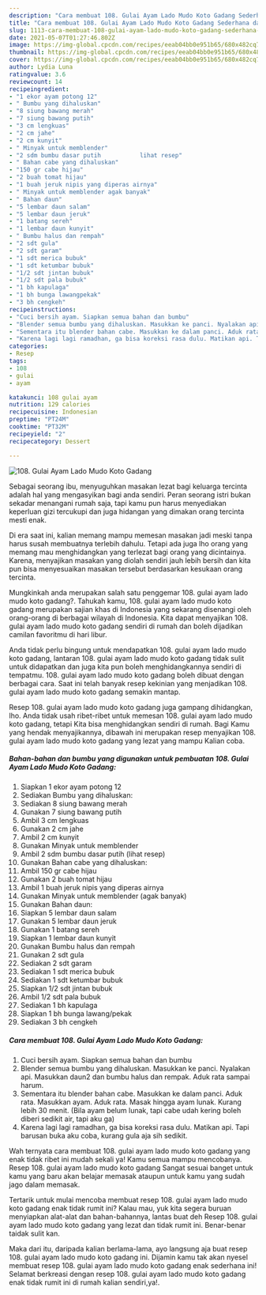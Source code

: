 ```yaml
---
description: "Cara membuat 108. Gulai Ayam Lado Mudo Koto Gadang Sederhana dan Mudah Dibuat"
title: "Cara membuat 108. Gulai Ayam Lado Mudo Koto Gadang Sederhana dan Mudah Dibuat"
slug: 1113-cara-membuat-108-gulai-ayam-lado-mudo-koto-gadang-sederhana-dan-mudah-dibuat
date: 2021-05-07T01:27:46.802Z
image: https://img-global.cpcdn.com/recipes/eeab04bb0e951b65/680x482cq70/108-gulai-ayam-lado-mudo-koto-gadang-foto-resep-utama.jpg
thumbnail: https://img-global.cpcdn.com/recipes/eeab04bb0e951b65/680x482cq70/108-gulai-ayam-lado-mudo-koto-gadang-foto-resep-utama.jpg
cover: https://img-global.cpcdn.com/recipes/eeab04bb0e951b65/680x482cq70/108-gulai-ayam-lado-mudo-koto-gadang-foto-resep-utama.jpg
author: Lydia Luna
ratingvalue: 3.6
reviewcount: 14
recipeingredient:
- "1 ekor ayam potong 12"
- " Bumbu yang dihaluskan"
- "8 siung bawang merah"
- "7 siung bawang putih"
- "3 cm lengkuas"
- "2 cm jahe"
- "2 cm kunyit"
- " Minyak untuk memblender"
- "2 sdm bumbu dasar putih           lihat resep"
- " Bahan cabe yang dihaluskan"
- "150 gr cabe hijau"
- "2 buah tomat hijau"
- "1 buah jeruk nipis yang diperas airnya"
- " Minyak untuk memblender agak banyak"
- " Bahan daun"
- "5 lembar daun salam"
- "5 lembar daun jeruk"
- "1 batang sereh"
- "1 lembar daun kunyit"
- " Bumbu halus dan rempah"
- "2 sdt gula"
- "2 sdt garam"
- "1 sdt merica bubuk"
- "1 sdt ketumbar bubuk"
- "1/2 sdt jintan bubuk"
- "1/2 sdt pala bubuk"
- "1 bh kapulaga"
- "1 bh bunga lawangpekak"
- "3 bh cengkeh"
recipeinstructions:
- "Cuci bersih ayam. Siapkan semua bahan dan bumbu"
- "Blender semua bumbu yang dihaluskan. Masukkan ke panci. Nyalakan api. Masukkan daun2 dan bumbu halus dan rempak. Aduk rata sampai harum."
- "Sementara itu blender bahan cabe. Masukkan ke dalam panci. Aduk rata. Masukkan ayam. Aduk rata. Masak hingga ayam lunak. Kurang lebih 30 menit. (Bila ayam belum lunak, tapi cabe udah kering boleh diberi sedikit air, tapi aku ga)"
- "Karena lagi lagi ramadhan, ga bisa koreksi rasa dulu. Matikan api. Tapi barusan buka aku coba, kurang gula aja sih sedikit."
categories:
- Resep
tags:
- 108
- gulai
- ayam

katakunci: 108 gulai ayam 
nutrition: 129 calories
recipecuisine: Indonesian
preptime: "PT24M"
cooktime: "PT32M"
recipeyield: "2"
recipecategory: Dessert

---
```



![108. Gulai Ayam Lado Mudo Koto Gadang](https://img-global.cpcdn.com/recipes/eeab04bb0e951b65/680x482cq70/108-gulai-ayam-lado-mudo-koto-gadang-foto-resep-utama.jpg)

Sebagai seorang ibu, menyuguhkan masakan lezat bagi keluarga tercinta adalah hal yang mengasyikan bagi anda sendiri. Peran seorang istri bukan sekadar menangani rumah saja, tapi kamu pun harus menyediakan keperluan gizi tercukupi dan juga hidangan yang dimakan orang tercinta mesti enak.

Di era  saat ini, kalian memang mampu memesan masakan jadi meski tanpa harus susah membuatnya terlebih dahulu. Tetapi ada juga lho orang yang memang mau menghidangkan yang terlezat bagi orang yang dicintainya. Karena, menyajikan masakan yang diolah sendiri jauh lebih bersih dan kita pun bisa menyesuaikan masakan tersebut berdasarkan kesukaan orang tercinta. 



Mungkinkah anda merupakan salah satu penggemar 108. gulai ayam lado mudo koto gadang?. Tahukah kamu, 108. gulai ayam lado mudo koto gadang merupakan sajian khas di Indonesia yang sekarang disenangi oleh orang-orang di berbagai wilayah di Indonesia. Kita dapat menyajikan 108. gulai ayam lado mudo koto gadang sendiri di rumah dan boleh dijadikan camilan favoritmu di hari libur.

Anda tidak perlu bingung untuk mendapatkan 108. gulai ayam lado mudo koto gadang, lantaran 108. gulai ayam lado mudo koto gadang tidak sulit untuk didapatkan dan juga kita pun boleh menghidangkannya sendiri di tempatmu. 108. gulai ayam lado mudo koto gadang boleh dibuat dengan berbagai cara. Saat ini telah banyak resep kekinian yang menjadikan 108. gulai ayam lado mudo koto gadang semakin mantap.

Resep 108. gulai ayam lado mudo koto gadang juga gampang dihidangkan, lho. Anda tidak usah ribet-ribet untuk memesan 108. gulai ayam lado mudo koto gadang, tetapi Kita bisa menghidangkan sendiri di rumah. Bagi Kamu yang hendak menyajikannya, dibawah ini merupakan resep menyajikan 108. gulai ayam lado mudo koto gadang yang lezat yang mampu Kalian coba.

<!--inarticleads1-->

##### Bahan-bahan dan bumbu yang digunakan untuk pembuatan 108. Gulai Ayam Lado Mudo Koto Gadang:

1. Siapkan 1 ekor ayam potong 12
1. Sediakan  Bumbu yang dihaluskan:
1. Sediakan 8 siung bawang merah
1. Gunakan 7 siung bawang putih
1. Ambil 3 cm lengkuas
1. Gunakan 2 cm jahe
1. Ambil 2 cm kunyit
1. Gunakan  Minyak untuk memblender
1. Ambil 2 sdm bumbu dasar putih           (lihat resep)
1. Gunakan  Bahan cabe yang dihaluskan:
1. Ambil 150 gr cabe hijau
1. Gunakan 2 buah tomat hijau
1. Ambil 1 buah jeruk nipis yang diperas airnya
1. Gunakan  Minyak untuk memblender (agak banyak)
1. Gunakan  Bahan daun:
1. Siapkan 5 lembar daun salam
1. Gunakan 5 lembar daun jeruk
1. Gunakan 1 batang sereh
1. Siapkan 1 lembar daun kunyit
1. Gunakan  Bumbu halus dan rempah
1. Gunakan 2 sdt gula
1. Sediakan 2 sdt garam
1. Sediakan 1 sdt merica bubuk
1. Sediakan 1 sdt ketumbar bubuk
1. Siapkan 1/2 sdt jintan bubuk
1. Ambil 1/2 sdt pala bubuk
1. Sediakan 1 bh kapulaga
1. Siapkan 1 bh bunga lawang/pekak
1. Sediakan 3 bh cengkeh




<!--inarticleads2-->

##### Cara membuat 108. Gulai Ayam Lado Mudo Koto Gadang:

1. Cuci bersih ayam. Siapkan semua bahan dan bumbu
1. Blender semua bumbu yang dihaluskan. Masukkan ke panci. Nyalakan api. Masukkan daun2 dan bumbu halus dan rempak. Aduk rata sampai harum.
1. Sementara itu blender bahan cabe. Masukkan ke dalam panci. Aduk rata. Masukkan ayam. Aduk rata. Masak hingga ayam lunak. Kurang lebih 30 menit. (Bila ayam belum lunak, tapi cabe udah kering boleh diberi sedikit air, tapi aku ga)
1. Karena lagi lagi ramadhan, ga bisa koreksi rasa dulu. Matikan api. Tapi barusan buka aku coba, kurang gula aja sih sedikit.




Wah ternyata cara membuat 108. gulai ayam lado mudo koto gadang yang enak tidak ribet ini mudah sekali ya! Kamu semua mampu mencobanya. Resep 108. gulai ayam lado mudo koto gadang Sangat sesuai banget untuk kamu yang baru akan belajar memasak ataupun untuk kamu yang sudah jago dalam memasak.

Tertarik untuk mulai mencoba membuat resep 108. gulai ayam lado mudo koto gadang enak tidak rumit ini? Kalau mau, yuk kita segera buruan menyiapkan alat-alat dan bahan-bahannya, lantas buat deh Resep 108. gulai ayam lado mudo koto gadang yang lezat dan tidak rumit ini. Benar-benar taidak sulit kan. 

Maka dari itu, daripada kalian berlama-lama, ayo langsung aja buat resep 108. gulai ayam lado mudo koto gadang ini. Dijamin kamu tak akan nyesel membuat resep 108. gulai ayam lado mudo koto gadang enak sederhana ini! Selamat berkreasi dengan resep 108. gulai ayam lado mudo koto gadang enak tidak rumit ini di rumah kalian sendiri,ya!.

